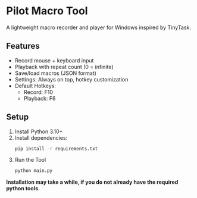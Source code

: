 # Pilot Macro Tool

A lightweight macro recorder and player for Windows inspired by TinyTask.

## Features
- Record mouse + keyboard input
- Playback with repeat count (0 = infinite)
- Save/load macros (JSON format)
- Settings: Always on top, hotkey customization
- Default Hotkeys:
  - Record: F10
  - Playback: F6

## Setup
1. Install Python 3.10+
2. Install dependencies:
   ```bash
   pip install -r requirements.txt
3. Run the Tool
   ```bash
   python main.py

**Installation may take a while, if you do not already have the required python tools.**
